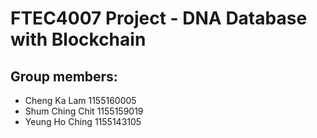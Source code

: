 # FTEC4007 Project - DNA Database with Blockchain

## Group members: 
- Cheng Ka Lam 1155160005 
- Shum Ching Chit 1155159019 
- Yeung Ho Ching 1155143105 